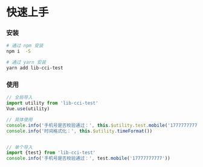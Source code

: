 <!--
 * @Author: zhoulf
 * @FilePath: /roll-lib/docs/docs/quickstart.md
 * @Date: 2021-11-30 11:31:08
 * @LastEditors: zhoulf
 * @LastEditTime: 2021-11-30 11:33:58
 * @Description: 
-->
# 快速上手

### 安装

```bash
# 通过 npm 安装
npm i  -S

# 通过 yarn 安装
yarn add lib-cci-test
```

### 使用

```javascript
// 全局导入
import utility from 'lib-cci-test'
Vue.use(utility)

// 具体使用
console.info('手机号是否校验通过：', this.$utility.test.mobile('17777777777'))
console.info('时间格式化：', this.$utility.timeFormat())


// 单个导入
import {test} from 'lib-cci-test'
console.info('手机号是否校验通过：', test.mobile('17777777777'))
```
